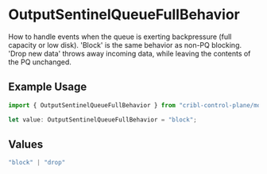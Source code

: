 # OutputSentinelQueueFullBehavior

How to handle events when the queue is exerting backpressure (full capacity or low disk). 'Block' is the same behavior as non-PQ blocking. 'Drop new data' throws away incoming data, while leaving the contents of the PQ unchanged.

## Example Usage

```typescript
import { OutputSentinelQueueFullBehavior } from "cribl-control-plane/models";

let value: OutputSentinelQueueFullBehavior = "block";
```

## Values

```typescript
"block" | "drop"
```